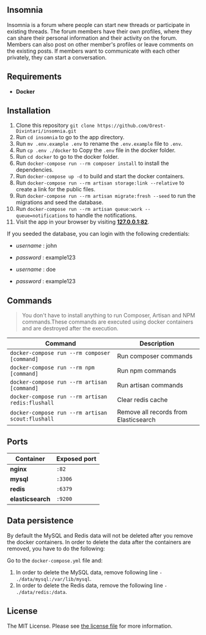 ## Insomnia

Insomnia is a forum where people can start new threads or participate in existing threads. The forum members have their own profiles, where they can share their personal information and their activity on the forum. Members can also post on other member's profiles or leave comments on the existing posts. If members want to communicate with each other privately, they can start a conversation.

## Requirements

-   **Docker**

## Installation

1. Clone this repository `git clone https://github.com/Orest-Divintari/insomnia.git`
2. Run `cd insomnia` to go to the app directory.
3. Run `mv .env.example .env` to rename the `.env.example` file to `.env`.
4. Run `cp .env ./docker` to Copy the `.env` file in the docker folder.
5. Run `cd docker` to go to the docker folder.
6. Run `docker-compose run --rm composer install` to install the dependencies.
7. Run `docker-compose up -d` to build and start the docker containers.
8. Run `docker-compose run --rm artisan storage:link --relative` to create a link for the public files.
9. Run `docker-compose run --rm artisan migrate:fresh --seed` to run the migrations and seed the database.
10. Run `docker-compose run --rm artisan queue:work --queue=notifications` to handle the notifications.
11. Visit the app in your browser by visiting **[127.0.0.1:82](http://127.0.0.1:82)**.

If you seeded the database, you can login with the following credentials:

-   _username_ : john
-   _password_ : example123

-   _username_ : doe
-   _password_ : example123

## Commands

> You don't have to install anything to run Composer, Artisan and NPM commands.These commands are executed using docker containers and are destroyed after the execution.

| Command                                          | Description                           |
| ------------------------------------------------ | ------------------------------------- |
| `docker-compose run --rm composer [command]`     | Run composer commands                 |
| `docker-compose run --rm npm [command]`          | Run npm commands                      |
| `docker-compose run --rm artisan [command]`      | Run artisan commands                  |
| `docker-compose run --rm artisan redis:flushall` | Clear redis cache                     |
| `docker-compose run --rm artisan scout:flushall` | Remove all records from Elasticsearch |

## Ports

| Container         | Exposed port |
| ----------------- | ------------ |
| **nginx**         | `:82`        |
| **mysql**         | `:3306`      |
| **redis**         | `:6379`      |
| **elasticsearch** | `:9200`      |

## Data persistence

By default the MySQL and Redis data will not be deleted after you remove the docker containers. In order to delete the data after the containers are removed, you have to do the following:

Go to the `docker-compose.yml` file and:

1. In order to delete the MySQL data, remove following line `- ./data/mysql:/var/lib/mysql`.
2. In order to delete the Redis data, remove the following line `- ./data/redis:/data`.

## License

The MIT License. Please see [the license file](LICENSE.md) for more information.
